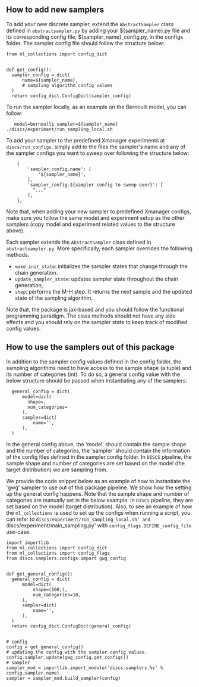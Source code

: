 

## How to add new samplers
To add your new discrete sampler, extend the `AbstractSampler` class defined in `abstractsampler.py` by adding your ${sampler_name}.py file and its corresponding config file, ${sampler_name}_config.py, in the configs folder.
The sampler config file should follow the structure below:
```
from ml_collections import config_dict


def get_config():
  sampler_config = dict(
      name=${sampler_name},
      # sampling algorithm config values
  )
  return config_dict.ConfigDict(sampler_config)
```

To run the sampler locally, as an example on the Bernoulli model, you can follow:
```
   model=bernoulli sampler=${sampler_name} ./discs/experiment/run_sampling_local.sh
```
To add your sampler to the predefined Xmanager experiments at `discs/run_configs`, simply add to the files the sampler's name and any of the sampler configs you want to sweep over following the structure below:
```
    {
        'sampler_config.name': [
            '${sampler_name}',
        ],
        'sampler_config.${sampler config to sweep over}': [
          "..."
        ],
    },
```
Note that, when adding your new sampler to predefined Xmanager configs, make sure you follow the same model and experiment setup as the other samplers (copy model and experiment related values to the structure above).


Each sampler extends the `AbstractSampler` class defined in `abstractsampler.py`.
More specifically, each sampler overrides the following methods:
* `make_init_state`: initializes the sampler states that change through the chain generation.
* `update_sampler_state`: updates sampler state throughout the chain generation,
* `step`: performs the M-H step. It returns the next sample and the updated state of the sampling algorithm. 

Note that, the package is jax-based and you should follow the functional programming paradigm. 
The class methods should not have any side effects and you should rely on the sampler state to keep track of modified config values.

## How to use the samplers out of this package
In addition to the sampler config values defined in the config folder, the sampling algorithms need to have access to the sample shape (a tuple) and its number of categories (int).
To do so, a general config value with the below structure should be passed when instantiating any of the samplers:
```
  general_config = dict(
      model=dict(
        shape=,
        num_categories=
      ),
      sampler=dict(
          name='',
      ),
  )
```
In the general config above, the 'model' should contain the sample shape and the number of categories, the 'sampler' should contain the information of the config files defined in the sampler config folder.
In `DISCS` pipeline, the sample shape and number of categories are set based on the model (the target distribution) we are sampling from.


We provide the code snippet below as an example of how to instantiate the 'gwg' sampler to use out of this package pipeline.
We show how the setting up the general config happens.
Note that the sample shape and number of categories are manually set in the below example. In `DISCS` pipeline, they are set based on the model (target distribution).
Also, to see an example of how the `ml_collections` is used to set up the configs when running a script, you can refer to `discs/experiment/run_sampling_local.sh' and `discs/experiment/main_sampling.py' with `config_flags.DEFINE_config_file` use-case.
```
import importlib
from ml_collections import config_dict
from ml_collections import config_flags
from discs.samplers.configs import gwg_config


def get_general_config():
  general_config = dict(
      model=dict(
          shape=(100,),
          num_categories=10,
      ),
      sampler=dict(
          name='',
      ),
  )
  return config_dict.ConfigDict(general_config)


# config
config = get_general_config()
# updating the config with the sampler config values.
config.sampler.update(gwg_config.get_config())
# sampler
sampler_mod = importlib.import_module('discs.samplers.%s' % config.sampler.name)
sampler = sampler_mod.build_sampler(config)
```
